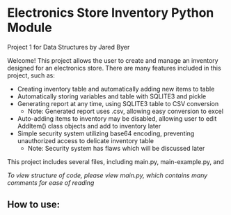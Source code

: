 # Electronics Store Inventory Python Module
Project 1 for Data Structures by Jared Byer

Welcome! This project allows the user to create and manage an inventory designed for an electronics store.
There are many features included in this project, such as:
  - Creating inventory table and automatically adding new items to table
  - Automatically storing variables and table with SQLITE3 and pickle
  - Generating report at any time, using SQLITE3 table to CSV conversion
    - Note: Generated report uses .csv, allowing easy conversion to excel
  - Auto-adding items to inventory may be disabled, allowing user to edit AddItem() class objects and add to inventory later
  - Simple security system utilizing base64 encoding, preventing unauthorized access to delicate inventory table
    - Note: Security system has flaws which will be discussed later

This project includes several files, including main.py, main-example.py, and 

*To view structure of code, please view main.py, which contains many comments for ease of reading*

## How to use:

  



